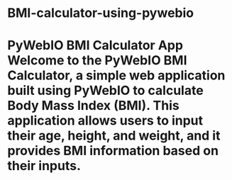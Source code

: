# BMI-calculator-using-pywebio
# PyWebIO BMI Calculator App  Welcome to the PyWebIO BMI Calculator, a simple web application built using PyWebIO to calculate Body Mass Index (BMI). This application allows users to input their age, height, and weight, and it provides BMI information based on their inputs.
